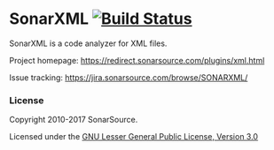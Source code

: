 # SonarXML [![Build Status](https://travis-ci.org/SonarSource/sonar-xml.svg?branch=master)](https://travis-ci.org/SonarSource/sonar-xml)

SonarXML is a code analyzer for XML files.

Project homepage:
https://redirect.sonarsource.com/plugins/xml.html

Issue tracking:
https://jira.sonarsource.com/browse/SONARXML/



### License

Copyright 2010-2017 SonarSource.

Licensed under the [GNU Lesser General Public License, Version 3.0](http://www.gnu.org/licenses/lgpl.txt)
